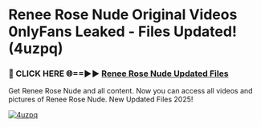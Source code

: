 # Renee Rose Nude Original Videos 0nlyFans Leaked - Files Updated! (4uzpq)

<h3>🔴 CLICK HERE 🌐==►► <a href="https://tinyurl.com/yc6ubb5a" rel="nofollow">Renee Rose Nude Updated Files</a></h3>

Get Renee Rose Nude and all content. Now you can access all videos and pictures of Renee Rose Nude. New Updated Files 2025!

[![4uzpq](https://i.imgur.com/7eu0CRL.gif)](https://tinyurl.com/yc6ubb5a)
